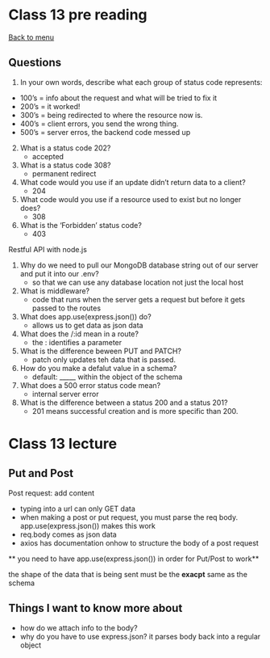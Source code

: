 # Class 13 pre reading

[Back to menu](../README.md)

## Questions

1. In your own words, describe what each group of status code represents:
- 100’s = info about the request and what will be tried to fix it
- 200’s = it worked!
- 300’s = being redirected to where the resource now is.
- 400’s = client errors, you send the wrong thing.
- 500’s = server erros, the backend code messed up
2. What is a status code 202?
    - accepted
3. What is a status code 308?
    - permanent redirect
4. What code would you use if an update didn’t return data to a client?
    - 204
5. What code would you use if a resource used to exist but no longer does?
    - 308
6. What is the ‘Forbidden’ status code?
    - 403

Restful API with node.js

1. Why do we need to pull our MongoDB database string out of our server and put it into our .env?
    - so that we can use any database location not just the local host
2. What is middleware?
    - code that runs when the server gets a request but before it gets passed to the routes
3. What does app.use(express.json()) do?
    - allows us to get data as json data
4. What does the /:id mean in a route?
    - the : identifies a parameter
5. What is the difference beween PUT and PATCH?
    - patch only updates teh data that is passed.
6. How do you make a defalut value in a schema?
    -  default: _____ within the object of the schema
7. What does a 500 error status code mean?
    - internal server error
8. What is the difference between a status 200 and a status 201?
    - 201 means successful creation and is more specific than 200.


# Class 13 lecture

## Put and Post

Post request: add content
- typing into a url can only GET data
- when making a post or put request, you must parse the req body. app.use(express.json()) makes this work
- req.body comes as json data
- axios has documentation onhow to structure the body of a post request

** you need to have app.use(express.json()) in order for Put/Post to work** 

the shape of the data that is being sent must be the **exacpt** same as the schema

## Things I want to know more about

- how do we attach info to the body?
- why do you have to use express.json? it parses body back into a regular object
